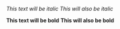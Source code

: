  *This text will be italic*
_This will also be italic_

**This text will be bold**
__This will also be bold__
